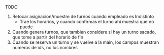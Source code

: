TODO

1. Retocar asignacion/muestre de turnos cuando empleado es Indistinto
    - Trae los horarios, y cuando confirmas el turno ahi muestra que no puede 
2. Cuando genera turnos, que tambien considere si hay un turno sacado, que tome a partir del horario de fin
3. Cuando se reserva un turno y se vuelve a la main, los campos muestran numeros de ids, no los nombres

